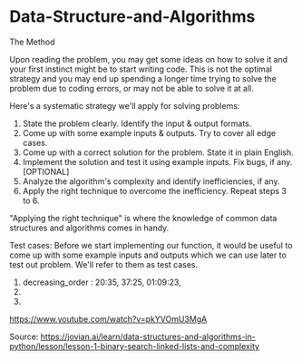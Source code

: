 # Data-Structure-and-Algorithms

The Method

Upon reading the problem, you may get some ideas on how to solve it and your first instinct might be to start writing code. This is not the optimal strategy and you may end up spending a longer time trying to solve the problem due to coding errors, or may not be able to solve it at all.

Here's a systematic strategy we'll apply for solving problems:

 1.   State the problem clearly. Identify the input & output formats.
 2.   Come up with some example inputs & outputs. Try to cover all edge cases.
 3.   Come up with a correct solution for the problem. State it in plain English.
 4.   Implement the solution and test it using example inputs. Fix bugs, if any. [OPTIONAL]
 5.   Analyze the algorithm's complexity and identify inefficiencies, if any.
 6.   Apply the right technique to overcome the inefficiency. Repeat steps 3 to 6.

"Applying the right technique" is where the knowledge of common data structures and algorithms comes in handy.


Test cases: 
Before we start implementing our function, it would be useful to come up with some example inputs and outputs which we can use later to test out problem. We'll refer to them as test cases.


1. decreasing_order : 20:35, 37:25, 01:09:23, 
2.  
3. 
https://www.youtube.com/watch?v=pkYVOmU3MgA























Source: https://jovian.ai/learn/data-structures-and-algorithms-in-python/lesson/lesson-1-binary-search-linked-lists-and-complexity
